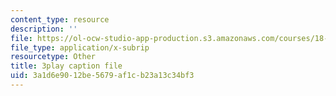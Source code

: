 ```yaml
---
content_type: resource
description: ''
file: https://ol-ocw-studio-app-production.s3.amazonaws.com/courses/18-065-matrix-methods-in-data-analysis-signal-processing-and-machine-learning-spring-2018/3a1d6e9012be5679af1cb23a13c34bf3_z3SmljnD_nQ.vtt
file_type: application/x-subrip
resourcetype: Other
title: 3play caption file
uid: 3a1d6e90-12be-5679-af1c-b23a13c34bf3
---
```

